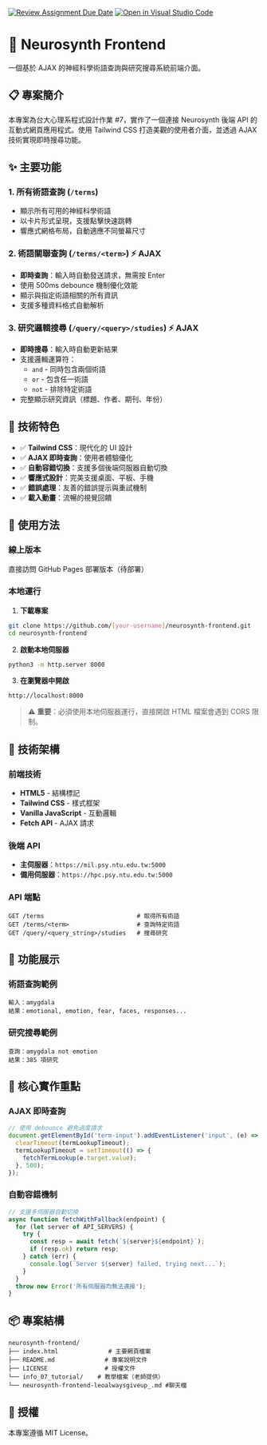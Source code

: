 [![Review Assignment Due Date](https://classroom.github.com/assets/deadline-readme-button-22041afd0340ce965d47ae6ef1cefeee28c7c493a6346c4f15d667ab976d596c.svg)](https://classroom.github.com/a/yOwut1-r)
[![Open in Visual Studio Code](https://classroom.github.com/assets/open-in-vscode-2e0aaae1b6195c2367325f4f02e2d04e9abb55f0b24a779b69b11b9e10269abc.svg)](https://classroom.github.com/online_ide?assignment_repo_id=21272696&assignment_repo_type=AssignmentRepo)

# 🧠 Neurosynth Frontend

一個基於 AJAX 的神經科學術語查詢與研究搜尋系統前端介面。

## 📋 專案簡介

本專案為台大心理系程式設計作業 #7，實作了一個連接 Neurosynth 後端 API 的互動式網頁應用程式。使用 Tailwind CSS 打造美觀的使用者介面，並透過 AJAX 技術實現即時搜尋功能。

## ✨ 主要功能

### 1. 所有術語查詢 (`/terms`)
- 顯示所有可用的神經科學術語
- 以卡片形式呈現，支援點擊快速跳轉
- 響應式網格布局，自動適應不同螢幕尺寸

### 2. 術語關聯查詢 (`/terms/<term>`) ⚡ AJAX
- **即時查詢**：輸入時自動發送請求，無需按 Enter
- 使用 500ms debounce 機制優化效能
- 顯示與指定術語相關的所有資訊
- 支援多種資料格式自動解析

### 3. 研究邏輯搜尋 (`/query/<query>/studies`) ⚡ AJAX
- **即時搜尋**：輸入時自動更新結果
- 支援邏輯運算符：
  - `and` - 同時包含兩個術語
  - `or` - 包含任一術語
  - `not` - 排除特定術語
- 完整顯示研究資訊（標題、作者、期刊、年份）

## 🎨 技術特色

- ✅ **Tailwind CSS**：現代化的 UI 設計
- ✅ **AJAX 即時查詢**：使用者體驗優化
- ✅ **自動容錯切換**：支援多個後端伺服器自動切換
- ✅ **響應式設計**：完美支援桌面、平板、手機
- ✅ **錯誤處理**：友善的錯誤提示與重試機制
- ✅ **載入動畫**：流暢的視覺回饋

## 🚀 使用方法

### 線上版本
直接訪問 GitHub Pages 部署版本（待部署）

### 本地運行

1. **下載專案**
```bash
git clone https://github.com/[your-username]/neurosynth-frontend.git
cd neurosynth-frontend
```

2. **啟動本地伺服器**
```bash
python3 -m http.server 8000
```

3. **在瀏覽器中開啟**
```
http://localhost:8000
```

> ⚠️ **重要**：必須使用本地伺服器運行，直接開啟 HTML 檔案會遇到 CORS 限制。

## 🔧 技術架構

### 前端技術
- **HTML5** - 結構標記
- **Tailwind CSS** - 樣式框架
- **Vanilla JavaScript** - 互動邏輯
- **Fetch API** - AJAX 請求

### 後端 API
- **主伺服器**：`https://mil.psy.ntu.edu.tw:5000`
- **備用伺服器**：`https://hpc.psy.ntu.edu.tw:5000`

### API 端點
```
GET /terms                          # 取得所有術語
GET /terms/<term>                   # 查詢特定術語
GET /query/<query_string>/studies   # 搜尋研究
```

## 📸 功能展示

### 術語查詢範例
```
輸入：amygdala
結果：emotional, emotion, fear, faces, responses...
```

### 研究搜尋範例
```
查詢：amygdala not emotion
結果：385 項研究
```

## 🎯 核心實作重點

### AJAX 即時查詢
```javascript
// 使用 debounce 避免過度請求
document.getElementById('term-input').addEventListener('input', (e) => {
  clearTimeout(termLookupTimeout);
  termLookupTimeout = setTimeout(() => {
    fetchTermLookup(e.target.value);
  }, 500);
});
```

### 自動容錯機制
```javascript
// 支援多伺服器自動切換
async function fetchWithFallback(endpoint) {
  for (let server of API_SERVERS) {
    try {
      const resp = await fetch(`${server}${endpoint}`);
      if (resp.ok) return resp;
    } catch (err) {
      console.log(`Server ${server} failed, trying next...`);
    }
  }
  throw new Error('所有伺服器均無法連接');
}
```

## 📦 專案結構

```
neurosynth-frontend/
├── index.html              # 主要網頁檔案
├── README.md              # 專案說明文件
├── LICENSE                # 授權文件
└── info_07_tutorial/    # 教學檔案（老師提供）
└── neurosynth-frontend-leoalwaysgiveup_.md #聊天檔
```


## 📝 授權

本專案遵循 MIT License。



